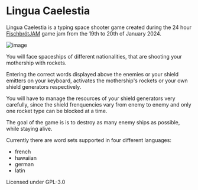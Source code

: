 # Lingua Caelestia

Lingua Caelestia is a typing space shooter game created during the 24 hour [FischbrötJAM](https://itch.io/jam/fischbrotjam) game jam from the 19th to 20th of January 2024.

![image](https://github.com/user-attachments/assets/6984706c-19e6-413a-a882-007b65f6b5a3)


You will face spaceships of different nationalities, that are shooting your mothership with rockets. 

Entering the correct words displayed above the enemies or your shield emitters on your keyboard, activates the mothership's rockets or your own shield generators respectively.

You will have to manage the resources of your shield generators very carefully, since the shield frenquencies vary from enemy to enemy and only one rocket type can be blocked at a time.

The goal of the game is is to destroy as many enemy ships as possible, while staying alive. 

Currently there are word sets supported in four different languages:
- french
- hawaiian
- german
- latin

Licensed under GPL-3.0
